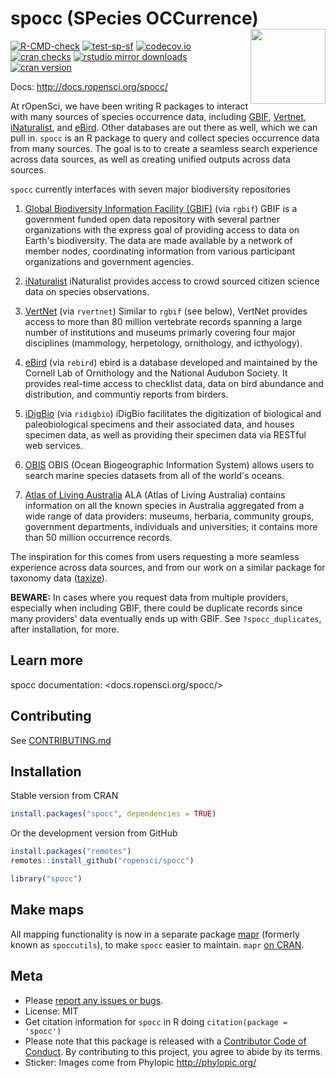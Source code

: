 

# spocc (SPecies OCCurrence) <img src="man/figures/logo.png" align="right" alt="" width="120">

[![R-CMD-check](https://github.com/ropensci/spocc/actions/workflows/R-CMD-check.yaml/badge.svg)](https://github.com/ropensci/spocc/actions/workflows/R-CMD-check.yaml)
[![test-sp-sf](http://github.com/ropensci/spocc/workflows/test-sp-sf/badge.svg)](http://github.com/ropensci/spocc/actions?query=workflow%3Atest-sp-sf)
[![codecov.io](http://codecov.io/github/ropensci/spocc/coverage.svg?branch=master)](http://codecov.io/github/ropensci/spocc?branch=master)
[![cran checks](http://badges.cranchecks.info/worst/spocc.svg)](http://cran.r-project.org/web/checks/check_results_spocc.html)
[![rstudio mirror downloads](https://cranlogs.r-pkg.org/badges/spocc)](https://github.com/r-hub/cranlogs.app)
[![cran version](http://r-pkg.org/badges/version/spocc)](http://cran.r-project.org/package=spocc)

Docs: <http://docs.ropensci.org/spocc/>

At rOpenSci, we have been writing R packages to interact with many sources of species occurrence data, including [GBIF][gbif], [Vertnet][vertnet], [iNaturalist][inat], and [eBird][ebird]. Other databases are out there as well, which we can pull in. `spocc` is an R package to query and collect species occurrence data from many sources. The goal is to to create a seamless search experience across data sources, as well as creating unified outputs across data sources.

`spocc` currently interfaces with seven major biodiversity repositories

1. [Global Biodiversity Information Facility (GBIF)][gbif] (via `rgbif`)
GBIF is a government funded open data repository with several partner organizations with the express goal of providing access to data on Earth's biodiversity. The data are made available by a network of member nodes, coordinating information from various participant organizations and government agencies.

2. [iNaturalist][inat]
iNaturalist provides access to crowd sourced citizen science data on species observations.

3. [VertNet][vertnet] (via `rvertnet`)
Similar to `rgbif` (see below), VertNet provides access to more than 80 million vertebrate records spanning a large number of institutions and museums primarly covering four major disciplines (mammology, herpetology, ornithology, and icthyology).

4. [eBird][ebird] (via `rebird`)
ebird is a database developed and maintained by the Cornell Lab of Ornithology and the National Audubon Society. It provides real-time access to checklist data, data on bird abundance and distribution, and communtiy reports from birders.

5. [iDigBio][idigbio] (via `ridigbio`)
iDigBio facilitates the digitization of biological and paleobiological specimens and their associated data, and houses specimen data, as well as providing their specimen data via RESTful web services.

6. [OBIS][obis]
OBIS (Ocean Biogeographic Information System) allows users to search marine species datasets from all of the world's oceans.

7. [Atlas of Living Australia][ala]
ALA (Atlas of Living Australia) contains information on all the known species in Australia aggregated from a wide range of data providers: museums, herbaria, community groups, government departments, individuals and universities; it contains more than 50 million occurrence records.

The inspiration for this comes from users requesting a more seamless experience across data sources, and from our work on a similar package for taxonomy data ([taxize][taxize]).

__BEWARE:__ In cases where you request data from multiple providers, especially when including GBIF, there could be duplicate records since many providers' data eventually ends up with GBIF. See `?spocc_duplicates`, after installation, for more.

## Learn more

spocc documentation: <docs.ropensci.org/spocc/>

## Contributing

See [CONTRIBUTING.md](http://github.com/ropensci/spocc/blob/master/.github/CONTRIBUTING.md)

## Installation

Stable version from CRAN


```r
install.packages("spocc", dependencies = TRUE)
```

Or the development version from GitHub


```r
install.packages("remotes")
remotes::install_github("ropensci/spocc")
```


```r
library("spocc")
```

## Make maps

All mapping functionality is now in a separate package [mapr](http://github.com/ropensci/mapr) (formerly known as `spoccutils`), to make `spocc` easier to maintain. `mapr` [on CRAN](http://cran.r-project.org/package=mapr).

## Meta

* Please [report any issues or bugs](http://github.com/ropensci/spocc/issues).
* License: MIT
* Get citation information for `spocc` in R doing `citation(package = 'spocc')`
* Please note that this package is released with a [Contributor Code of Conduct](http://ropensci.org/code-of-conduct/). By contributing to this project, you agree to abide by its terms.
* Sticker: Images come from Phylopic <http://phylopic.org/>


[gbif]: http://www.gbif.org/
[vertnet]: http://github.com/ropensci/rvertnet
[inat]: http://www.inaturalist.org/
[taxize]: http://github.com/ropensci/taxize
[idigbio]: http://www.idigbio.org/
[obis]: http://obis.org/
[ebird]: http://ebird.org/home
[ala]: http://www.ala.org.au/
